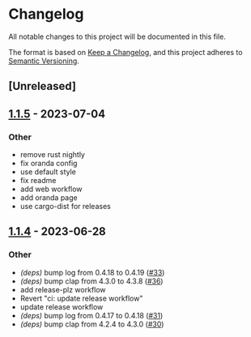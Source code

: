 # Changelog
All notable changes to this project will be documented in this file.

The format is based on [Keep a Changelog](https://keepachangelog.com/en/1.0.0/),
and this project adheres to [Semantic Versioning](https://semver.org/spec/v2.0.0.html).

## [Unreleased]

## [1.1.5](https://github.com/JorgeMayoral/ripnode/compare/v1.1.4...v1.1.5) - 2023-07-04

### Other
- remove rust nightly
- fix oranda config
- use default style
- fix readme
- add web workflow
- add oranda page
- use cargo-dist for releases

## [1.1.4](https://github.com/JorgeMayoral/ripnode/compare/v1.1.3...v1.1.4) - 2023-06-28

### Other
- *(deps)* bump log from 0.4.18 to 0.4.19 ([#33](https://github.com/JorgeMayoral/ripnode/pull/33))
- *(deps)* bump clap from 4.3.0 to 4.3.8 ([#36](https://github.com/JorgeMayoral/ripnode/pull/36))
- add release-plz workflow
- Revert "ci: update release workflow"
- update release workflow
- *(deps)* bump log from 0.4.17 to 0.4.18 ([#31](https://github.com/JorgeMayoral/ripnode/pull/31))
- *(deps)* bump clap from 4.2.4 to 4.3.0 ([#30](https://github.com/JorgeMayoral/ripnode/pull/30))
